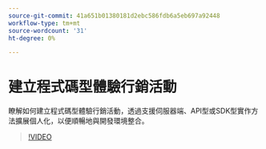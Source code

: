 ```yaml
---
source-git-commit: 41a651b01380181d2ebc586fdb6a5eb697a92448
workflow-type: tm+mt
source-wordcount: '31'
ht-degree: 0%

---
```

# 建立程式碼型體驗行銷活動

瞭解如何建立程式碼型體驗行銷活動，透過支援伺服器端、API型或SDK型實作方法擴展個人化，以便順暢地與開發環境整合。

>[!VIDEO](https://video.tv.adobe.com/v/3428868/?learn=on)